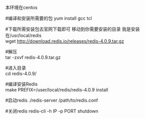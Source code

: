 本环境在centos

#编译和安装所需要的包
yum install gcc tcl

#下载所需安装包去官网下载即可 移动到你需要安装的目录 我是安装在/usr/local/redis  
wget http://download.redis.io/releases/redis-4.0.9.tar.gz  

#解压  
tar -zxvf redis-4.0.9.tar.gz   

#进入目录  
cd redis-4.0.9/  

#编译安装Redis  
make PREFIX=/user/local/redis/redis-4.0.9 install

#启动redis
./redis-server /path/to/redis.conf

#关闭redis
redis-cli -h IP -p PORT shutdown

